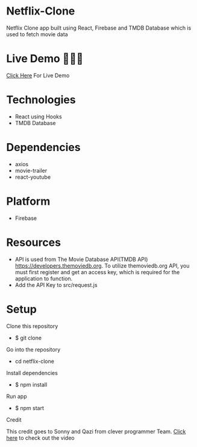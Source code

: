 # Netflix-Clone

Netflix Clone app built using React, Firebase and TMDB Database which is used to fetch movie data

# Live Demo 🚀🚀🚀

<a href="https://netflix-clone-ed64e.web.app/">Click Here</a> For Live Demo

# Technologies

- React using Hooks
- TMDB Database

# Dependencies

- axios
- movie-trailer
- react-youtube

# Platform

- Firebase

# Resources

- API is used from The Movie Database API(TMDB API) https://developers.themoviedb.org. To utilize themoviedb.org API, you must first register and get an access key, which is required for the application to function.
- Add the API Key to src/request.js

# Setup

Clone this repository

- $ git clone

Go into the repository

- cd netflix-clone

Install dependencies

- $ npm install

Run app

- $ npm start

Credit

This credit goes to Sonny and Qazi from clever programmer Team. <a href="https://www.youtube.com/watch?v=XtMThy8QKqU&t=11257s">Click here</a> to check out the video

